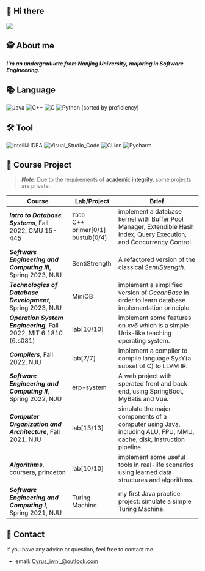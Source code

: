 ## 👋 Hi there 
![](https://visitor-badge.glitch.me/badge?page_id=Cyrus-iwnl.readme)

## 🕵 About me
_**I'm an undergraduate from Nanjing University, majoring in Software Engineering.**_

## 📚 Language
![Java](https://img.shields.io/badge/-Java-FC801D?style=flat&logo=java&logoColor=white)
![C++](https://img.shields.io/badge/-C++-FE2857?style=flat&logo=c%2B%2B&logoColor=white)
![C](https://img.shields.io/badge/-DD1265?style=flat&logo=c&logoColor=white)
![Python](https://img.shields.io/badge/-Python-FDB60D?style=flat&logo=python&logoColor=white)
(sorted by proficiency)

## 🛠 Tool
![IntelliJ IDEA](https://img.shields.io/badge/-IntelliJ_IDEA-FE2857?style=flat&logo=IntelliJIDEA&logoColor=white)
![Visual_Studio_Code](https://img.shields.io/badge/-Visual_Studio_Code-white?style=flat&logo=VisualStudioCode&logoColor=087CFA)
![CLion](https://img.shields.io/badge/-CLion-087CFA?style=flat&logo=CLion&logoColor=white)
![Pycharm](https://img.shields.io/badge/-Pycharm-21D789?style=flat&logo=Pycharm&logoColor=white)

## 🔬 Course Project
> ***Note***: Due to the requirements of [academic integrity](https://integrity.mit.edu/), some projects are private. 

| Course                                                       | Lab/Project        | Brief                                                        |
| ------------------------------------------------------------ | ------------------ | ------------------------------------------------------------ |
| ***Intro to Database Systems***, Fall 2022, CMU 15-445| `TODO`<br/>C++ primer[0/1]<br/>bustub[0/4]   | implement a database kernel with Buffer Pool Manager, Extendible Hash Index, Query Execution, and Concurrency Control. |
| ***Software Engineering and Computing III***, Spring 2023, NJU | SentiStrength | A refactored version of the classical *SentiStrength*.       |
| ***Technologies of Database Development***, Spring 2023, NJU | MiniOB             | implement a simplified version of *OceanBase* in order to learn database implementation principle. |
| ***Operation System Engineering***, Fall 2022, MIT 6.1810 (6.s081) | lab[10/10] | implement some features on *xv6* which is a simple Unix-like teaching operating system. |
| ***Compilers***, Fall 2022, NJU                              | lab[7/7]           | implement a compiler to compile language SysY(a subset of C) to LLVM IR. |
| ***Software Engineering and Computing II***, Spring 2022, NJU | erp-system         | A web project with sperated front and back end, using SpringBoot, MyBatis and Vue. |
| ***Computer Organization and Architecture***, Fall 2021, NJU | lab[13/13]         | simulate the major components of a computer using Java, including ALU, FPU,  MMU, cache, disk, instruction pipeline. |
| ***Algorithms***, coursera, princeton                        | lab[10/10]         | implement some useful tools in real-life scenarios using learned data structures and algorithms. |
| ***Software Engineering and Computing I***, Spring 2021, NJU | Turing Machine | my first Java practice project: simulate a simple Turing Machine. | 

## 📧 Contact

If you have any advice or question, feel free to contact me.
+ email: Cyrus_iwnl_@outlook.com
